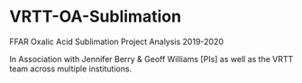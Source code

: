 # VRTT-OA-Sublimation
FFAR Oxalic Acid Sublimation Project Analysis 2019-2020

In Association with Jennifer Berry & Geoff Williams [PIs] as well as the VRTT team across multiple institutions.
